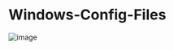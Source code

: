 # Windows-Config-Files

![image](https://user-images.githubusercontent.com/61124752/172250125-c6c1913e-9dd6-40b4-b8ac-310c3b971e06.png)
